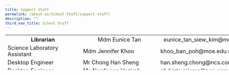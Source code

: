 ```yaml
---
title: Support Staff
permalink: /about-us/School-Staff/support-staff/
description: ""
third_nav_title: School Staff
---
```

  

<table class="iveo_table ives_tab_simple ive_eobj_left" style="width: 830.5px; height: 115px;">

<tbody>

<tr>

<th style="width: 242px;"><font size="4">Librarian<span style="font-weight: normal;"></span></font></th>

<th style="width: 249px;"><span style="font-weight: normal;"><font size="4">Mdm Eunice Tan</font></span></th>

<th style="width: 316px;"><span style="font-weight: normal;"><font size="4">eunice_tan_siew_kim@moe.edu.sg</font></span></th>

</tr>

<tr>

<td><font size="4">Science Laboratory Assistant</font></td>

<td><font size="4">Mdm Jennifer Khoo</font></td>

<td><font size="4">khoo_ban_poh@moe.edu.sg</font></td>

</tr>

<tr>

<td><font size="4">Desktop Engineer</font></td>

<td><font size="4">Mr Chong Han Sheng</font></td>

<td><font size="4">han.sheng.chong@ncs.com.sg</font></td>

</tr>

<tr>

<td><font size="4">Desktop Engineer</font></td>

<td><font size="4">Ms Nordiyana Hazirah</font></td>

<td><font size="4">nh.binte.misran@ncs.com.sg</font></td>

</tr>

</tbody>

</table>